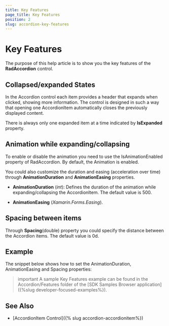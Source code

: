 ```yaml
---
title: Key Features
page_title: Key Features
position: 2
slug: accordion-key-features
---
```


# Key Features

The purpose of this help article is to show you the key features of the **RadAccordion** control. 

## Collapsed/expanded States

In the Accordion control each item provides a header that expands when clicked, showing more information. The control is designed in such a way that opening one AccordionItem automatically closes the previously displayed content. 

There is always only one expanded item at a time indicated by **IsExpanded** property.

## Animation while expanding/collapsing

To enable or disable the animation you need to use the IsAnimationEnabled property of RadAccordion. By default, the Animation is enabled.

You could also customize the duration and easing (acceleration over time) through **AnimationDuration** and **AnimationEasing** properties.

* **AnimationDuration** (*int*): Defines the duration of the animation while expanding/collapsing the AccordionItem. The default value is 500.

* **AnimationEasing** (*Xamarin.Forms.Easing*). 

## Spacing between items

Through **Spacing**(double) property you could specify the distance between the Accordion items. The default value is 0d.

## Example

The snippet below shows how to set the AnimationDuration, AnimationEasing and Spacing properties:

<snippet id='accordion-key-features-xaml'/>

>important A sample Key Features example can be found in the Accordion/Features folder of the [SDK Samples Browser application]({%slug developer-focused-examples%}).

## See Also

- [AccordionItem Control]({% slug accordion-accordionitem%})
